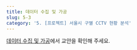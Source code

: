 ```yaml
---
title: 데이터 수집 및 가공
slug: 5-3
category: '5. [프로젝트] 서울시 구별 CCTV 현황 분석'
---
```


[데이터 수집 및 가공](https://github.com/Team-COSADAMA/Data-Science-Intro/blob/main/week2/5-3.ipynb)에서 교안을 확인해 주세요.
